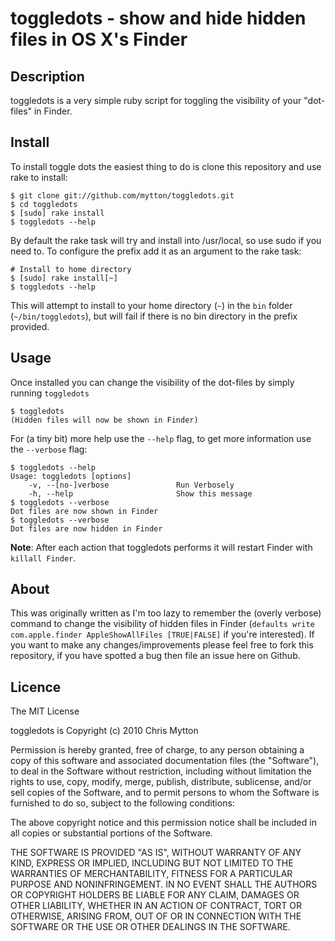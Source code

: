 [download]: http://github.com/mytton/toggledots/tarball/master

toggledots - show and hide hidden files in OS X's Finder
==========

Description
-----------

toggledots is a very simple ruby script for toggling the visibility of your "dot-files" in Finder.

Install
-------

To install toggle dots the easiest thing to do is clone this repository and use rake to install:

	$ git clone git://github.com/mytton/toggledots.git
	$ cd toggledots
	$ [sudo] rake install
	$ toggledots --help
	
By default the rake task will try and install into /usr/local, so use sudo if you need to. To configure the prefix add it as an argument to the rake task:

	# Install to home directory
	$ [sudo] rake install[~]
	$ toggledots --help
	
This will attempt to install to your home directory (`~`) in the `bin` folder (`~/bin/toggledots`), but will fail if there is no bin directory in the prefix provided.

Usage
-----

Once installed you can change the visibility of the dot-files by simply running `toggledots`

	$ toggledots
	(Hidden files will now be shown in Finder)
	
For (a tiny bit) more help use the `--help` flag, to get more information use the `--verbose` flag:

	$ toggledots --help
	Usage: toggledots [options]
	    -v, --[no-]verbose               Run Verbosely
	    -h, --help                       Show this message
	$ toggledots --verbose
	Dot files are now shown in Finder
	$ toggledots --verbose
	Dot files are now hidden in Finder

**Note**: After each action that toggledots performs it will restart Finder with `killall Finder`.

About
-----

This was originally written as I'm too lazy to remember the (overly verbose) command to change the visibility of hidden files in Finder (`defaults write com.apple.finder AppleShowAllFiles [TRUE|FALSE]` if you're interested). If you want to make any changes/improvements please feel free to fork this repository, if you have spotted a bug then file an issue here on Github.

Licence
-------

The MIT License

toggledots is Copyright (c) 2010 Chris Mytton

Permission is hereby granted, free of charge, to any person obtaining a copy
of this software and associated documentation files (the "Software"), to deal
in the Software without restriction, including without limitation the rights
to use, copy, modify, merge, publish, distribute, sublicense, and/or sell
copies of the Software, and to permit persons to whom the Software is
furnished to do so, subject to the following conditions:

The above copyright notice and this permission notice shall be included in
all copies or substantial portions of the Software.

THE SOFTWARE IS PROVIDED "AS IS", WITHOUT WARRANTY OF ANY KIND, EXPRESS OR
IMPLIED, INCLUDING BUT NOT LIMITED TO THE WARRANTIES OF MERCHANTABILITY,
FITNESS FOR A PARTICULAR PURPOSE AND NONINFRINGEMENT. IN NO EVENT SHALL THE
AUTHORS OR COPYRIGHT HOLDERS BE LIABLE FOR ANY CLAIM, DAMAGES OR OTHER
LIABILITY, WHETHER IN AN ACTION OF CONTRACT, TORT OR OTHERWISE, ARISING FROM,
OUT OF OR IN CONNECTION WITH THE SOFTWARE OR THE USE OR OTHER DEALINGS IN
THE SOFTWARE.
